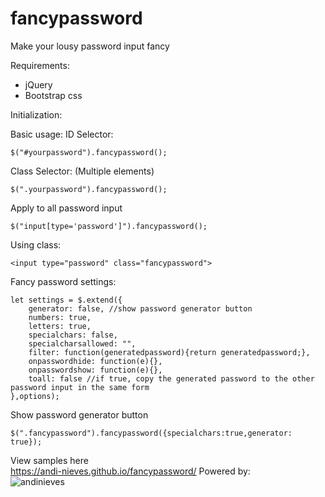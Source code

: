 # fancypassword
Make your lousy password input fancy

Requirements:
- jQuery
- Bootstrap css

Initialization:

Basic usage:
ID Selector:
```
$("#yourpassword").fancypassword();
```

Class Selector: (Multiple elements)
```
$(".yourpassword").fancypassword();
```
Apply to all password input
```
$("input[type='password']").fancypassword();
```
Using class:
```
<input type="password" class="fancypassword">
```

Fancy password settings:
```
let settings = $.extend({
    generator: false, //show password generator button
    numbers: true,
    letters: true,
    specialchars: false,
    specialcharsallowed: "",
    filter: function(generatedpassword){return generatedpassword;},
    onpasswordhide: function(e){},
    onpasswordshow: function(e){},
    toall: false //if true, copy the generated password to the other password input in the same form
},options);
```
Show password generator button
```
$(".fancypassword").fancypassword({specialchars:true,generator: true});
```
View samples here<br>
<a href="https://andi-nieves.github.io/fancypassword/">https://andi-nieves.github.io/fancypassword/</a>
Powered by:<br>
![andinieves](https://avatars0.githubusercontent.com/u/16531944?s=96&v=4)
